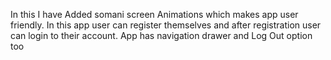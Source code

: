 In this I have Added somani screen Animations which makes app user friendly. 
In this app user can register themselves and after registration user can login to their account.
App has navigation drawer and Log Out option too
